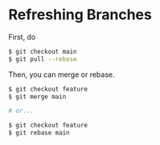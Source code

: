 # Refreshing Branches

First, do

```bash
$ git checkout main
$ git pull --rebase
```

Then, you can merge or rebase.

```bash
$ git checkout feature
$ git merge main

# or...

$ git checkout feature
$ git rebase main
```